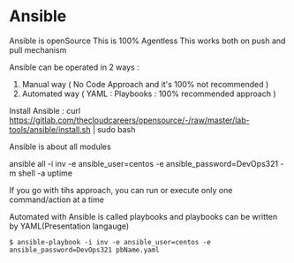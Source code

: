 # Ansible
Ansible is openSource
This is 100% Agentless
This works both on push and pull mechanism

Ansible can be operated in 2 ways :
1) Manual way    ( No Code Approach and it's 100% not recommended )
2) Automated way ( YAML : Playbooks : 100% recommended approach )


Install Ansible :
curl https://gitlab.com/thecloudcareers/opensource/-/raw/master/lab-tools/ansible/install.sh | sudo bash

Ansible is about all modules


ansible all -i inv -e ansible_user=centos -e ansible_password=DevOps321 -m shell -a uptime

If you go with tihs approach, you can run or execute only one command/action at a time

Automated with Ansible is called playbooks and playbooks can be written by YAML(Presentation langauge)

```$ ansible-playbook -i inv -e ansible_user=centos -e ansible_password=DevOps321 pbName.yaml```
